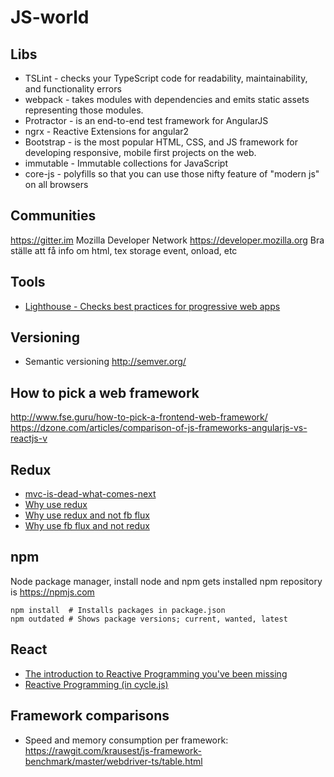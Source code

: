 # JS-world

## Libs
* TSLint - checks your TypeScript code for readability, maintainability, and functionality errors
* webpack - takes modules with dependencies and emits static assets representing those modules.
* Protractor - is an end-to-end test framework for AngularJS
* ngrx - Reactive Extensions for angular2
* Bootstrap - is the most popular HTML, CSS, and JS framework for developing responsive, mobile first projects on the web.
* immutable - Immutable collections for JavaScript
* core-js - polyfills so that you can use those nifty feature of "modern js" on all browsers

## Communities
<https://gitter.im>
Mozilla Developer Network <https://developer.mozilla.org> Bra ställe att få info om html, tex storage event, onload, etc


## Tools
* [Lighthouse - Checks best practices for progressive web apps](https://www.youtube.com/watch?v=6LQJtH90-aA)

## Versioning
* Semantic versioning <http://semver.org/>

## How to pick a web framework
http://www.fse.guru/how-to-pick-a-frontend-web-framework/
https://dzone.com/articles/comparison-of-js-frameworks-angularjs-vs-reactjs-v

## Redux
* [mvc-is-dead-what-comes-next](https://dzone.com/articles/mvc-is-dead-what-comes-next)
* [Why use redux](http://redux.js.org/docs/introduction/Motivation.html)
* [Why use redux and not fb flux](http://stackoverflow.com/questions/32461229/why-use-redux-over-facebook-flux)
* [Why use fb flux and not redux](http://stackoverflow.com/questions/32021763/what-could-be-the-downsides-of-using-redux-instead-of-flux/32916602#32916602)

## npm
Node package manager, install node and npm gets installed
npm repository is <https://npmjs.com>

    npm install  # Installs packages in package.json
    npm outdated # Shows package versions; current, wanted, latest    

## React
* [The introduction to Reactive Programming you've been missing](https://gist.github.com/staltz/868e7e9bc2a7b8c1f754)
* [Reactive Programming (in cycle.js)](https://cycle.js.org/streams.html)

## Framework comparisons
* Speed and memory consumption per framework: <https://rawgit.com/krausest/js-framework-benchmark/master/webdriver-ts/table.html>